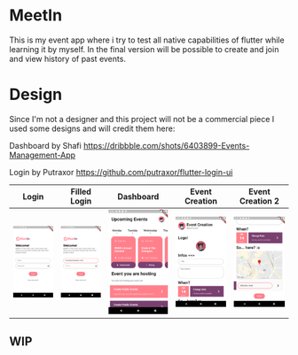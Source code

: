 # MeetIn

This is my event app where i try to test all native capabilities of flutter while learning it by myself.
In the final version will be possible to create and join and view history of past events.

# Design
Since I'm not a designer and this project will not be a commercial piece I used some designs and will credit them here:

Dashboard by Shafi https://dribbble.com/shots/6403899-Events-Management-App

Login by Putraxor https://github.com/putraxor/flutter-login-ui

Login                      | Filled Login               | Dashboard                 | Event Creation            | Event Creation 2
:-------------------------:|:--------------------------:|:-------------------------:|:-------------------------:|:-------------------------:
![](./presentation/1.png)  |  ![](./presentation/2.png) | ![](./presentation/3.png) | ![](./presentation/4.png) | ![](./presentation/5.png)

## WIP
